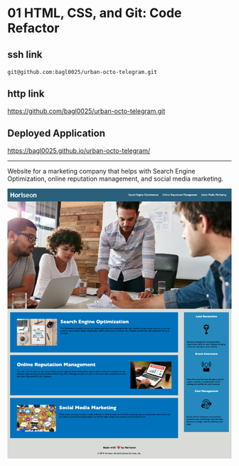 # 01 HTML, CSS, and Git: Code Refactor

## ssh link
`git@github.com:bagl0025/urban-octo-telegram.git`

## http link
https://github.com/bagl0025/urban-octo-telegram.git

## Deployed Application
https://bagl0025.github.io/urban-octo-telegram/
***

Website for a marketing company that helps with Search Engine Optimization, online reputation management, and social media marketing.

![screenshot](/assets/images/screenshot.png)